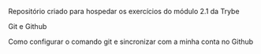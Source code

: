 Repositório criado para hospedar os exercícios do módulo 2.1 da Trybe

Git e Github

Como configurar o comando git e sincronizar com a minha conta no Github
